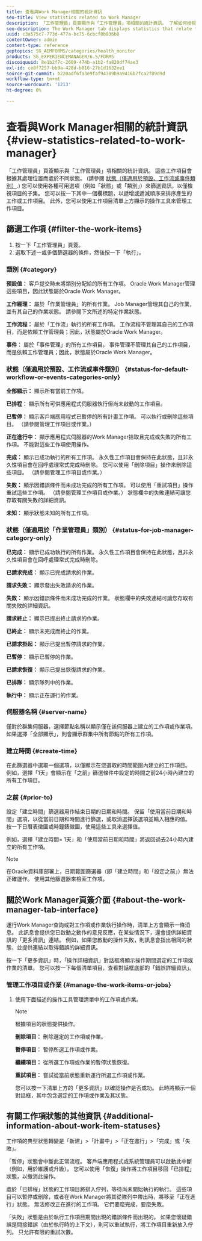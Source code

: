 ```yaml
---
title: 查看與Work Manager相關的統計資訊
seo-title: View statistics related to Work Manager
description: 「工作管理員」頁簽顯示與「工作管理員」項相關的統計資訊。 了解如何檢視和篩選工作項目。
seo-description: The Work Manager tab displays statistics that relate to Work Manager items. Learn how you can view and filter the work items.
uuid: c3a575c7-773d-477a-bc75-6cbcf8b836b8
contentOwner: admin
content-type: reference
geptopics: SG_AEMFORMS/categories/health_monitor
products: SG_EXPERIENCEMANAGER/6.5/FORMS
discoiquuid: 8e1b2f7c-2609-474b-a1b2-fa820df74ae3
exl-id: ce8f7257-bb9a-428d-b816-27b1d1632ee1
source-git-commit: b220adf6fa3e9faf94389b9a9416b7fca2f89d9d
workflow-type: tm+mt
source-wordcount: '1213'
ht-degree: 0%

---
```


# 查看與Work Manager相關的統計資訊 {#view-statistics-related-to-work-manager}

「工作管理員」頁簽顯示與「工作管理員」項相關的統計資訊。 這些工作項目會根據其處理位置而處於不同狀態。 (請參閱 [狀態（僅適用於預設、工作流或事件類別）](view-statistics-related-manager.md#status-for-default-workflow-or-events-categories-only).) 您可以使用各種可用選項（例如「狀態」或「類別」）來篩選資訊，以僅檢視項目的子集。 您可以按一下其中一個欄標題，以遞增或遞減順序來排序產生的工作或工作項目。 此外，您可以使用工作項目清單上方顯示的操作工具來管理工作項目。

## 篩選工作項 {#filter-the-work-items}

1. 按一下「工作管理員」頁簽。
1. 選取下述一或多個篩選器的條件，然後按一下「執行」。

### 類別 {#category}

**預設值：** 客戶提交時未將類別分配給的所有工作項。 Oracle Work Manager管理這些項目，因此狀態屬於Oracle Work Manager。

**工作經理：** 屬於「作業管理員」的所有作業。 Job Manager管理其自己的作業，並有其自己的作業狀態。 請參閱下文所述的特定作業狀態。

**工作流程：** 屬於「工作流」執行的所有工作項。 工作流程不管理其自己的工作項目，而是依賴工作管理員；因此，狀態屬於Oracle Work Manager。

**事件：** 屬於「事件管理」的所有工作項目。 事件管理不管理其自己的工作項目，而是依賴工作管理員；因此，狀態屬於Oracle Work Manager。

### 狀態（僅適用於預設、工作流或事件類別） {#status-for-default-workflow-or-events-categories-only}

**全部顯示：** 顯示所有當前工作項。

**已排程：** 顯示所有可供應用程式伺服器執行但尚未啟動的工作項目。

**已暫停：** 顯示客戶端應用程式已暫停的所有計畫工作項。 可以執行或刪除這些項目。 （請參閱管理工作項目或作業。）

**正在進行中：** 顯示應用程式伺服器的Work Manager拾取且完成或失敗的所有工作項。 不能對這些工作項使用操作。

**完成：** 顯示已成功執行的所有工作項。 永久性工作項目會保持在此狀態，且非永久性項目會在回呼處理常式完成時刪除。 您可以使用「刪除項目」操作來刪除這些項目。 （請參閱管理工作項目或作業。）

**失敗：** 顯示因錯誤條件而未成功完成的所有工作項。 可以使用「重試項目」操作重試這些工作項。 （請參閱管理工作項目或作業。） 狀態欄中的失敗連結可讓您存取有關失敗的詳細資訊。

**未知：** 顯示狀態未知的所有工作項。

### 狀態（僅適用於「作業管理員」類別） {#status-for-job-manager-category-only}

**已完成：** 顯示已成功執行的所有作業。 永久性工作項目會保持在此狀態，且非永久性項目會在回呼處理常式完成時刪除。

**已請求完成：** 顯示已完成請求的作業。

**請求失敗：** 顯示發出失敗請求的作業。

**失敗：** 顯示因錯誤條件而未成功完成的作業。 狀態欄中的失敗連結可讓您存取有關失敗的詳細資訊。

**請求終止：** 顯示已提出終止請求的作業。

**已終止：** 顯示未完成而終止的作業。

**已請求掛起：** 顯示已提出暫停請求的作業。

**已暫停：** 顯示已暫停的作業。

**已請求恢復：** 顯示已提出恢復請求的作業。

**已排隊：** 顯示隊列中的作業。

**執行中：** 顯示正在運行的作業。

### 伺服器名稱 {#server-name}

僅對於群集伺服器，選擇節點名稱以顯示僅在該伺服器上建立的工作項或作業項。 如果選擇「全部顯示」，則會顯示群集中所有節點的所有工作項。

### 建立時間 {#create-time}

在此篩選器中選取一個選項，以僅顯示在您選取的時間範圍內建立的工作項目。 例如，選擇「1天」會顯示在「之前」篩選條件中設定的時間之前24小時內建立的所有工作項目。

### 之前 {#prior-to}

設定「建立時間」篩選器用作結束日期的日期和時間。 保留「使用當前日期和時間」選項，以從當前日期和時間進行篩選，或取消選擇該選項並輸入相應的值。 按一下日曆表徵圖或時鐘錶徵圖，使用這些工具來選擇值。

例如，選擇「建立時間= 1天」和「使用當前日期和時間」將返回過去24小時內建立的所有工作項。

>[!NOTE]
>
>在Oracle資料庫部署上，日期範圍篩選器（即「建立時間」和「設定之前」）無法正確運作。 使用其他篩選器來檢索工作項。

## 關於Work Manager頁簽介面 {#about-the-work-manager-tab-interface}

運行Work Manager查詢或對工作項或作業執行操作時，清單上方會顯示一條消息。 此訊息會提供您已啟動之動作的意見反應，在某些情況下，還會提供詳細資訊的「更多資訊」連結。 例如，如果您啟動的操作失敗，則訊息會指出相同的狀態，並提供連結以取得錯誤的詳細資訊。

按一下「更多資訊」時，「操作詳細資訊」對話框將顯示操作期間選定的工作項或作業的清單。 您可以按一下每個清單項目，查看對話框底部的「錯誤詳細資訊」。

### 管理工作項目或作業 {#manage-the-work-items-or-jobs}

1. 使用下面描述的操作工具管理清單中的工作項或作業。

   >[!NOTE]
   >
   >根據項目的狀態提供操作。

   **刪除項目：** 刪除選定的工作項或作業。

   **暫停項目：** 暫停所選工作項或作業。

   **繼續項目：** 從所選工作項或作業的暫停狀態恢復。

   **重試項目：** 嘗試從當前狀態重新運行所選工作項或作業。

   您可以按一下清單上方的「更多資訊」以確認操作是否成功。 此時將顯示一個對話框，其中包含選定的工作項或作業及其狀態。

## 有關工作項狀態的其他資訊 {#additional-information-about-work-item-statuses}

工作項的典型狀態轉變是「新建」>「計畫中」>「正在進行」>「完成」或「失敗」。

「暫停」狀態會中斷此正常流程。 客戶端應用程式或系統管理員可以啟動此中斷（例如，用於維護或升級）。 您可以使用「恢復」操作將工作項目移回「已排程」狀態，以撤消此操作。

處於「已排程」狀態的工作項目將排入佇列，等待尚未開始執行的執行。 這些項目可以暫停或刪除，或者在Work Manager將其從隊列中帶出時，將移至「正在進行」狀態。 無法修改正在進行的工作項。 它們要麼完成，要麼失敗。

「失敗」狀態是由於執行工作項目期間出現的錯誤條件而出現的。 如果您懷疑錯誤是間接錯誤（由於執行時的上下文），則可以重試執行，將工作項目重新放入佇列。 只允許有限的重試次數。
